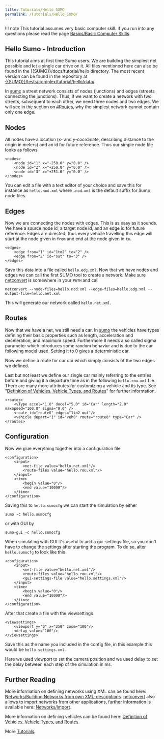 ```yaml
---
title: Tutorials/Hello SUMO
permalink: /Tutorials/Hello_SUMO/
---
```


!!! note
    This tutorial assumes very basic computer skill. If you run into any questions please read the page [Basics/Basic Computer Skills](../Basics/Basic_Computer_Skills.md).

## Hello Sumo - Introduction

This tutorial aims at first time Sumo users. We are building the
simplest net possible and let a single car drive on it. All files
mentioned here can also be found in the {{SUMO}}/docs/tutorial/hello directory.
The most recent version can be found in the repository at [{{SUMO}}/tests/complex/tutorial/hello/data/]({{Source}}tests/complex/tutorial/hello/data/).

In [sumo](../sumo.md) a street network consists of nodes
(junctions) and edges (streets connecting the junctions). Thus, if we
want to create a network with two streets, subsequent to each other, we
need three nodes and two edges. We will see in the section on
[\#Routes](#routes), why the simplest network cannot contain
only one edge.

## Nodes

All nodes have a location (x- and y-coordinate, describing distance to
the origin in meters) and an id for future reference. Thus our simple
node file looks as follows

```
<nodes>
    <node id="1" x="-250.0" y="0.0" />
    <node id="2" x="+250.0" y="0.0" />
    <node id="3" x="+251.0" y="0.0" />
</nodes>
```

You can edit a file with a text editor of your choice and save this for
instance as `hello.nod.xml` where `.nod.xml` is the default suffix for
Sumo node files.

## Edges

Now we are connecting the nodes with edges. This is as easy as it
sounds. We have a source node id, a target node id, and an edge id for
future reference. Edges are directed, thus every vehicle travelling this
edge will start at the node given in `from`
and end at the node given in `to`.

```
<edges>
    <edge from="1" id="1to2" to="2" />
    <edge from="2" id="out" to="3" />
</edges>
```

Save this data into a file called `hello.edg.xml`. Now that we have
nodes and edges we can call the first SUMO tool to create a network.
Make sure [netconvert](../netconvert.md) is somewhere in your
`PATH` and call

```
netconvert --node-files=hello.nod.xml --edge-files=hello.edg.xml --output-file=hello.net.xml
```

This will generate our network called `hello.net.xml`.

## Routes

Now that we have a net, we still need a car. In [sumo](../sumo.md)
the vehicles have types defining their basic properties such as length,
acceleration and deceleration, and maximum speed. Furthermore it needs a
so called sigma parameter which introduces some random behavior and is
due to the car following model used. Setting it to 0 gives a
deterministic car.

Now we define a route for our car which simply consists of the two edges
we defined.

Last but not least we define our single car mainly referring to the
entries before and giving it a departure time as in the following
`hello.rou.xml` file. There are many more attributes for customizing a
vehicle and its type. See "[Definition of Vehicles, Vehicle Types, and
Routes](../Definition_of_Vehicles,_Vehicle_Types,_and_Routes.md)"
for further information.

```
<routes>
    <vType accel="1.0" decel="5.0" id="Car" length="2.0" maxSpeed="100.0" sigma="0.0" />
    <route id="route0" edges="1to2 out"/>
    <vehicle depart="1" id="veh0" route="route0" type="Car" />
</routes>
```

## Configuration

Now we glue everything together into a configuration file

```
<configuration>
    <input>
        <net-file value="hello.net.xml"/>
        <route-files value="hello.rou.xml"/>
    </input>
    <time>
        <begin value="0"/>
        <end value="10000"/>
    </time>
</configuration>
```

Saving this to `hello.sumocfg` we can start the simulation by either

```
sumo -c hello.sumocfg
```

or with GUI by

```
sumo-gui -c hello.sumocfg
```

When simulating with GUI it's useful to add a gui-settings file, so you
don't have to change the settings after starting the program. To do so,
alter `hello.sumocfg` to look like this

```
<configuration>
    <input>
        <net-file value="hello.net.xml"/>
        <route-files value="hello.rou.xml"/>
        <gui-settings-file value="hello.settings.xml"/>
    </input>
    <time>
        <begin value="0"/>
        <end value="10000"/>
    </time>
</configuration>
```

After that create a file with the viewsettings

```
<viewsettings>
    <viewport y="0" x="250" zoom="100"/>
    <delay value="100"/>
</viewsettings>
```

Save this as the name you included in the config file, in this example
this would be `hello.settings.xml`.

Here we used viewport to set the camera position and we used delay to
set the delay between each step of the simulation in ms.

## Further Reading

More information on defining networks using XML can be found here:
[Networks/Building Networks from own
XML-descriptions](../Networks/PlainXML.md).
[netconvert](../netconvert.md) also allows to import networks from
other applications, further information is available here:
[Networks/Import](../Networks/Import.md).

More information on defining vehicles can be found here: [Definition of
Vehicles, Vehicle Types, and
Routes](../Definition_of_Vehicles,_Vehicle_Types,_and_Routes.md).

More [Tutorials](../Tutorials.md).
